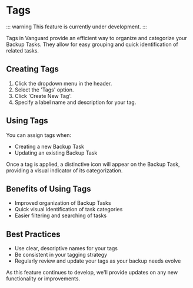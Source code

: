 # Tags

::: warning
This feature is currently under development.
:::

Tags in Vanguard provide an efficient way to organize and categorize your Backup Tasks. They allow for easy grouping and quick identification of related tasks.

## Creating Tags

1. Click the dropdown menu in the header.
2. Select the 'Tags' option.
3. Click 'Create New Tag'.
4. Specify a label name and description for your tag.

## Using Tags

You can assign tags when:
- Creating a new Backup Task
- Updating an existing Backup Task

Once a tag is applied, a distinctive icon will appear on the Backup Task, providing a visual indicator of its categorization.

## Benefits of Using Tags

- Improved organization of Backup Tasks
- Quick visual identification of task categories
- Easier filtering and searching of tasks

## Best Practices

- Use clear, descriptive names for your tags
- Be consistent in your tagging strategy
- Regularly review and update your tags as your backup needs evolve

As this feature continues to develop, we'll provide updates on any new functionality or improvements.